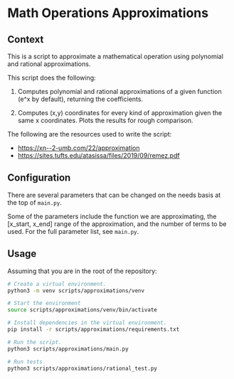 # Math Operations Approximations

## Context

This is a script to approximate a mathematical operation using polynomial
and rational approximations.

This script does the following:

1. Computes polynomial and rational approximations of a given function (e^x by default), 
returning the coefficients.

2. Computes (x,y) coordinates for every kind of approximation given the same x coordinates.
Plots the results for rough comparison.


The following are the resources used to write the script:
- <https://xn--2-umb.com/22/approximation>
- <https://sites.tufts.edu/atasissa/files/2019/09/remez.pdf>

## Configuration

There are several parameters that can be changed on the needs basis at the
top of `main.py`.

Some of the parameters include the function we are approximating, the [x_start, x_end] range of
the approximation, and the number of terms to be used. For the full parameter list, see `main.py`.

## Usage

Assuming that you are in the root of the repository:

```bash
# Create a virtual environment.
python3 -m venv scripts/approximations/venv

# Start the environment
source scripts/approximations/venv/bin/activate

# Install dependencies in the virtual environment.
pip install -r scripts/approximations/requirements.txt

# Run the script.
python3 scripts/approximations/main.py

# Run tests
python3 scripts/approximations/rational_test.py
```
